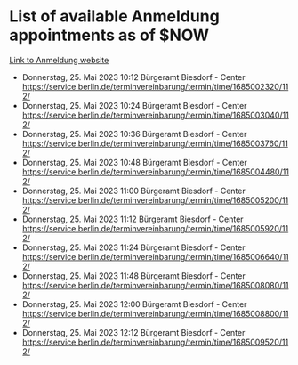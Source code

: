 # List of available Anmeldung appointments as of $NOW
[Link to Anmeldung website](https://service.berlin.de/terminvereinbarung/termin/tag.php?termin=1&anliegen[]=120686&dienstleisterlist=122210,122217,327316,122219,327312,122227,327314,122231,327346,122243,327348,122254,122252,329742,122260,329745,122262,329748,122271,327278,122273,327274,122277,327276,330436,122280,327294,122282,327290,122284,327292,122291,327270,122285,327266,122286,327264,122296,327268,150230,329760,122297,327286,122294,327284,122312,329763,122314,329775,122304,327330,122311,327334,122309,327332,317869,122281,327352,122279,329772,122283,122276,327324,122274,327326,122267,329766,122246,327318,122251,327320,122257,327322,122208,327298,122226,327300&herkunft=http%3A%2F%2Fservice.berlin.de%2Fdienstleistung%2F120686%2F)
- Donnerstag, 25. Mai 2023 10:12 Bürgeramt Biesdorf - Center https://service.berlin.de/terminvereinbarung/termin/time/1685002320/112/
- Donnerstag, 25. Mai 2023 10:24 Bürgeramt Biesdorf - Center https://service.berlin.de/terminvereinbarung/termin/time/1685003040/112/
- Donnerstag, 25. Mai 2023 10:36 Bürgeramt Biesdorf - Center https://service.berlin.de/terminvereinbarung/termin/time/1685003760/112/
- Donnerstag, 25. Mai 2023 10:48 Bürgeramt Biesdorf - Center https://service.berlin.de/terminvereinbarung/termin/time/1685004480/112/
- Donnerstag, 25. Mai 2023 11:00 Bürgeramt Biesdorf - Center https://service.berlin.de/terminvereinbarung/termin/time/1685005200/112/
- Donnerstag, 25. Mai 2023 11:12 Bürgeramt Biesdorf - Center https://service.berlin.de/terminvereinbarung/termin/time/1685005920/112/
- Donnerstag, 25. Mai 2023 11:24 Bürgeramt Biesdorf - Center https://service.berlin.de/terminvereinbarung/termin/time/1685006640/112/
- Donnerstag, 25. Mai 2023 11:48 Bürgeramt Biesdorf - Center https://service.berlin.de/terminvereinbarung/termin/time/1685008080/112/
- Donnerstag, 25. Mai 2023 12:00 Bürgeramt Biesdorf - Center https://service.berlin.de/terminvereinbarung/termin/time/1685008800/112/
- Donnerstag, 25. Mai 2023 12:12 Bürgeramt Biesdorf - Center https://service.berlin.de/terminvereinbarung/termin/time/1685009520/112/
